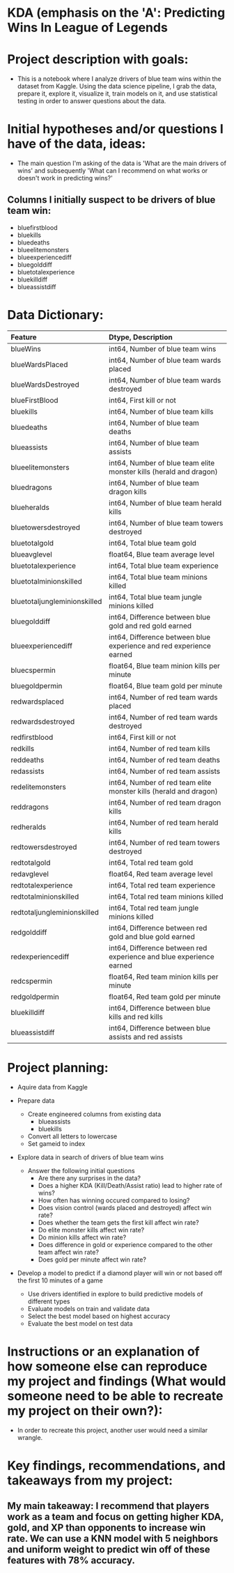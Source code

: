 # KDA (emphasis on the 'A': Predicting Wins In League of Legends
# Project description with goals:
* This is a notebook where I analyze drivers of blue team wins within the dataset from Kaggle. Using the data science pipeline, I grab the data, prepare it, explore it, visualize it, train models on it, and use statistical testing in order to answer questions about the data.


# Initial hypotheses and/or questions I have of the data, ideas:
* The main question I'm asking of the data is 'What are the main drivers of wins' and subsequently 'What can I recommend on what works or doesn't work in predicting wins?'
## Columns I initially suspect to be drivers of blue team win:
* bluefirstblood
* bluekills
* bluedeaths
* blueelitemonsters
* blueexperiencediff
* bluegolddiff
* bluetotalexperience
* bluekilldiff
* blueassistdiff

# Data Dictionary:
|Feature|Dtype, Description|
|:--------|:-----------|
|blueWins|	int64, Number of blue team wins|
|blueWardsPlaced|	int64, Number of blue team wards placed|
|blueWardsDestroyed|	int64, Number of blue team wards destroyed|
|blueFirstBlood|	int64, First kill or not|
|bluekills|	int64, Number of blue team kills|
|bluedeaths|	int64, Number of blue team deaths|
|blueassists|	int64, Number of blue team assists|
|blueelitemonsters|	int64, Number of blue team elite monster kills (herald and dragon)|
|bluedragons|	int64, Number of blue team dragon kills|
|blueheralds|	int64, Number of blue team herald kills|
|bluetowersdestroyed|	int64, Number of blue team towers destroyed|
|bluetotalgold|	int64, Total blue team gold|
|blueavglevel|	float64, Blue team average level|
|bluetotalexperience|	int64, Total blue team experience|
|bluetotalminionskilled|	int64, Total blue team minions killed|
|bluetotaljungleminionskilled|	int64, Total blue team jungle minions killed|
|bluegolddiff|	int64, Difference between blue gold and red gold earned|
|blueexperiencediff|	int64, Difference between blue experience and red experience earned|
|bluecspermin|	float64, Blue team minion kills per minute|
|bluegoldpermin|	float64, Blue team gold per minute|
|redwardsplaced|	int64, Number of red team wards placed|
|redwardsdestroyed|	int64, Number of red team wards destroyed|
|redfirstblood|	int64, First kill or not|
|redkills|	int64, Number of red team kills|
|reddeaths|	int64, Number of red team deaths|
|redassists|	int64, Number of red team assists|
|redelitemonsters|	int64, Number of red team elite monster kills (herald and dragon)|
|reddragons|	int64, Number of red team dragon kills|
|redheralds|	int64, Number of red team herald kills|
|redtowersdestroyed|	int64, Number of red team towers destroyed|
|redtotalgold|	int64, Total red team gold|
|redavglevel|	float64, Red team average level|
|redtotalexperience|	int64, Total red team experience|
|redtotalminionskilled|	int64, Total red team minions killed|
|redtotaljungleminionskilled|	int64, Total red team jungle minions killed|
|redgolddiff|	int64, Difference between red gold and blue gold earned|
|redexperiencediff|	int64, Difference between red experience and blue experience earned|
|redcspermin|	float64, Red team minion kills per minute|
|redgoldpermin|	float64, Red team gold per minute|
|bluekilldiff|	int64, Difference between blue kills and red kills|
|blueassistdiff	|	int64, Difference between blue assists and red assists|

# Project planning:
* Aquire data from Kaggle
 
* Prepare data
   * Create engineered columns from existing data
       * blueassists
       * bluekills
   * Convert all letters to lowercase
   * Set gameid to index
 
* Explore data in search of drivers of blue team wins
   * Answer the following initial questions
       * Are there any surprises in the data?
       * Does a higher KDA (Kill/Death/Assist ratio) lead to higher rate of wins?
       * How often has winning occured compared to losing?
       * Does vision control (wards placed and destroyed) affect win rate?
       * Does whether the team gets the first kill affect win rate?
       * Do elite monster kills affect win rate?
       * Do minion kills affect win rate?
       * Does difference in gold or experience compared to the other team affect win rate?
       * Does gold per minute affect win rate?
      
* Develop a model to predict if a diamond player will win or not based off the first 10 minutes of a game
   * Use drivers identified in explore to build predictive models of different types
   * Evaluate models on train and validate data
   * Select the best model based on highest accuracy
   * Evaluate the best model on test data


# Instructions or an explanation of how someone else can reproduce my project and findings (What would someone need to be able to recreate my project on their own?):
* In order to recreate this project, another user would need a similar wrangle.


# Key findings, recommendations, and takeaways from my project:
## My main takeaway: I recommend that players work as a team and focus on getting higher KDA, gold, and XP than opponents to increase win rate. We can use a KNN model with 5 neighbors and uniform weight to predict win off of these features with 78% accuracy.
